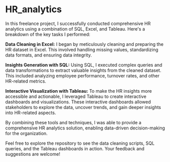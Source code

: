 # HR_analytics

In this freelance project, I successfully conducted comprehensive HR analytics using a combination of SQL, Excel, and Tableau. Here's a breakdown of the key tasks I performed:

**Data Cleaning in Excel:**
I began by meticulously cleaning and preparing the HR dataset in Excel. This involved handling missing values, standardizing data formats, and ensuring data integrity.

**Insights Generation with SQL:** 
Using SQL, I executed complex queries and data transformations to extract valuable insights from the cleaned dataset. This included analyzing employee performance, turnover rates, and other HR-related metrics.

**Interactive Visualization with Tableau:**
To make the HR insights more accessible and actionable, I leveraged Tableau to create interactive dashboards and visualizations. These interactive dashboards allowed stakeholders to explore the data, uncover trends, and gain deeper insights into HR-related aspects.

By combining these tools and techniques, I was able to provide a comprehensive HR analytics solution, enabling data-driven decision-making for the organization.

Feel free to explore the repository to see the data cleaning scripts, SQL queries, and the Tableau dashboards in action. Your feedback and suggestions are welcome!

